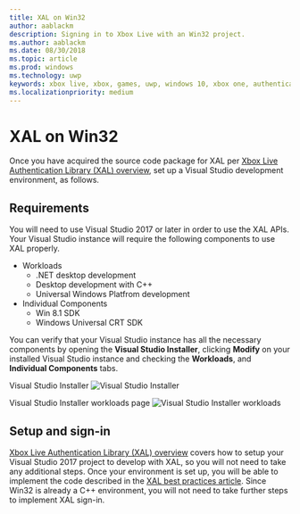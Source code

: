 ```yaml
---
title: XAL on Win32
author: aablackm
description: Signing in to Xbox Live with an Win32 project.
ms.author: aablackm
ms.date: 08/30/2018
ms.topic: article
ms.prod: windows
ms.technology: uwp
keywords: xbox live, xbox, games, uwp, windows 10, xbox one, authentication, sign-in
ms.localizationpriority: medium
---
```

# XAL on Win32

Once you have acquired the source code package for XAL per [Xbox Live Authentication Library (XAL) overview](xal-overview.md), set up a Visual Studio development environment, as follows.

## Requirements

You will need to use Visual Studio 2017 or later in order to use the XAL APIs. Your Visual Studio instance will require the following components to use XAL properly.

- Workloads
    - .NET desktop development
    - Desktop development with C++
    - Universal Windows Platfrom development
- Individual Components
    - Win 8.1 SDK
    - Windows Universal CRT SDK

You can verify that your Visual Studio instance has all the necessary components by opening the **Visual Studio Installer**, clicking **Modify** on your installed Visual Studio instance and checking the **Workloads**, and **Individual Components** tabs.

Visual Studio Installer
![Visual Studio Installer](../../images/xal/vsinstaller.JPG)

Visual Studio Installer workloads page
![Visual Studio Installer workloads](../../images/xal/vsinstaller_workloads.JPG)

## Setup and sign-in

[Xbox Live Authentication Library (XAL) overview](xal-overview.md#integrate-xal-into-visual-studio) covers how to setup your Visual Studio 2017 project to develop with XAL, so you will not need to take any additional steps. Once your environment is set up, you will be able to implement the code described in the [XAL best practices article](xal-sign-in.md). Since Win32 is already a C++ environment, you will not need to take further steps to implement XAL sign-in.
